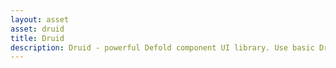 ```yaml
---
layout: asset
asset: druid
title: Druid
description: Druid - powerful Defold component UI library. Use basic Druid components or make your own game-specific components to make amazing GUI in your games
---
```

